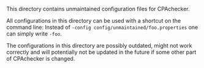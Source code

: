 <!--
This file is part of CPAchecker,
a tool for configurable software verification:
https://cpachecker.sosy-lab.org

SPDX-FileCopyrightText: 2007-2020 Dirk Beyer <https://www.sosy-lab.org>

SPDX-License-Identifier: Apache-2.0
-->

This directory contains unmaintained configuration files for CPAchecker.

All configurations in this directory can be used with a shortcut on the command line:
Instead of `-config config/unmaintained/foo.properties` one can simply write `-foo`.

The configurations in this directory are possibly outdated, might not work correctly and
will potentially not be updated in the future if some other part of CPAchecker is changed.

